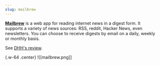 ```yaml
---
slug: mailbrew
---
```


[**Mailbrew**](https://mailbrew.com/?aff=sridca) is a web app for reading internet news in a digest form. It supports a variety of news sources: RSS, reddit, Hacker News, even newsletters. You can choose to receive digests by email on a daily, weekly or monthly basis.

See [DHH's review](https://world.hey.com/dhh/not-just-what-you-read-but-how-64648303).

{.w-64 .center}
![[mailbrew.png]]